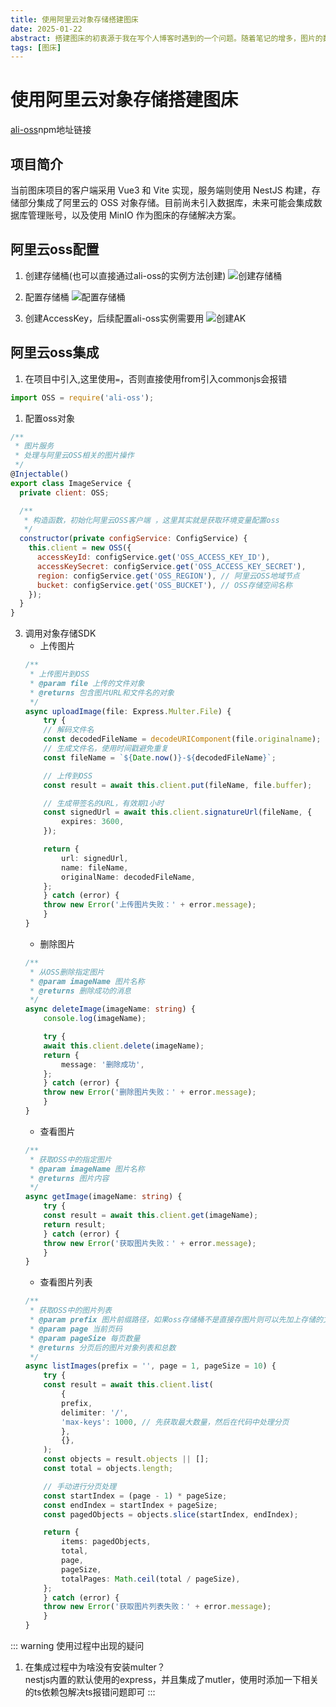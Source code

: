 ```yaml
---
title: 使用阿里云对象存储搭建图床
date: 2025-01-22
abstract: 搭建图床的初衷源于我在写个人博客时遇到的一个问题。随着笔记的增多，图片的数量也在不断增加。如果将所有图片都存放在项目中，项目的体积会越来越大，这让我感到不太妙。因此，我决定搭建一个图床，用于专门存放这些图片。
tags: [图床]
---
```

# 使用阿里云对象存储搭建图床
[ali-oss](https://www.npmjs.com/package/ali-oss#listquery-options)npm地址链接

## 项目简介
当前图床项目的客户端采用 Vue3 和 Vite 实现，服务端则使用 NestJS 构建，存储部分集成了阿里云的 OSS 对象存储。目前尚未引入数据库，未来可能会集成数据库管理账号，以及使用 MinIO 作为图床的存储解决方案。

## 阿里云oss配置
1. 创建存储桶(也可以直接通过ali-oss的实例方法创建)
![创建存储桶](/阿里云oss1.png)

2. 配置存储桶
![配置存储桶](/阿里云oss2.png)

3. 创建AccessKey，后续配置ali-oss实例需要用
![创建AK](/阿里云oss3.png)

## 阿里云oss集成
1. 在项目中引入,这里使用`=`，否则直接使用from引入commonjs会报错
``` js 
import OSS = require('ali-oss');
```
1. 配置oss对象
``` js
/**
 * 图片服务
 * 处理与阿里云OSS相关的图片操作
 */
@Injectable()
export class ImageService {
  private client: OSS;

  /**
   * 构造函数，初始化阿里云OSS客户端 ，这里其实就是获取环境变量配置oss
   */
  constructor(private configService: ConfigService) {
    this.client = new OSS({
      accessKeyId: configService.get('OSS_ACCESS_KEY_ID'),
      accessKeySecret: configService.get('OSS_ACCESS_KEY_SECRET'),
      region: configService.get('OSS_REGION'), // 阿里云OSS地域节点
      bucket: configService.get('OSS_BUCKET'), // OSS存储空间名称
    });
  }
}

```
3. 调用对象存储SDK
   - 上传图片
    ``` ts
    /**
     * 上传图片到OSS
     * @param file 上传的文件对象
     * @returns 包含图片URL和文件名的对象
     */
    async uploadImage(file: Express.Multer.File) {
        try {
        // 解码文件名
        const decodedFileName = decodeURIComponent(file.originalname);
        // 生成文件名，使用时间戳避免重复
        const fileName = `${Date.now()}-${decodedFileName}`;

        // 上传到OSS
        const result = await this.client.put(fileName, file.buffer);

        // 生成带签名的URL，有效期1小时
        const signedUrl = await this.client.signatureUrl(fileName, {
            expires: 3600,
        });

        return {
            url: signedUrl,
            name: fileName,
            originalName: decodedFileName,
        };
        } catch (error) {
        throw new Error('上传图片失败：' + error.message);
        }
    }
    ``` 
   - 删除图片
    ```ts
    /**
     * 从OSS删除指定图片
     * @param imageName 图片名称
     * @returns 删除成功的消息
     */
    async deleteImage(imageName: string) {
        console.log(imageName);

        try {
        await this.client.delete(imageName);
        return {
            message: '删除成功',
        };
        } catch (error) {
        throw new Error('删除图片失败：' + error.message);
        }
    }
    ``` 
   - 查看图片
    ```ts
    /**
     * 获取OSS中的指定图片
     * @param imageName 图片名称
     * @returns 图片内容
     */
    async getImage(imageName: string) {
        try {
        const result = await this.client.get(imageName);
        return result;
        } catch (error) {
        throw new Error('获取图片失败：' + error.message);
        }
    }
    ``` 
   - 查看图片列表
    ```ts
    /**
     * 获取OSS中的图片列表
     * @param prefix 图片前缀路径，如果oss存储桶不是直接存图片则可以先加上存储的文件夹名称，这么默认直接存储到oss存储桶顶层目录
     * @param page 当前页码
     * @param pageSize 每页数量
     * @returns 分页后的图片对象列表和总数
     */
    async listImages(prefix = '', page = 1, pageSize = 10) {
        try {
        const result = await this.client.list(
            {
            prefix,
            delimiter: '/',
            'max-keys': 1000, // 先获取最大数量，然后在代码中处理分页
            },
            {},
        );
        const objects = result.objects || [];
        const total = objects.length;

        // 手动进行分页处理
        const startIndex = (page - 1) * pageSize;
        const endIndex = startIndex + pageSize;
        const pagedObjects = objects.slice(startIndex, endIndex);

        return {
            items: pagedObjects,
            total,
            page,
            pageSize,
            totalPages: Math.ceil(total / pageSize),
        };
        } catch (error) {
        throw new Error('获取图片列表失败：' + error.message);
        }
    }
    ```
::: warning 使用过程中出现的疑问
1. 在集成过程中为啥没有安装multer？  
nestjs内置的默认使用的express，并且集成了mutler，使用时添加一下相关的ts依赖包解决ts报错问题即可
::: 